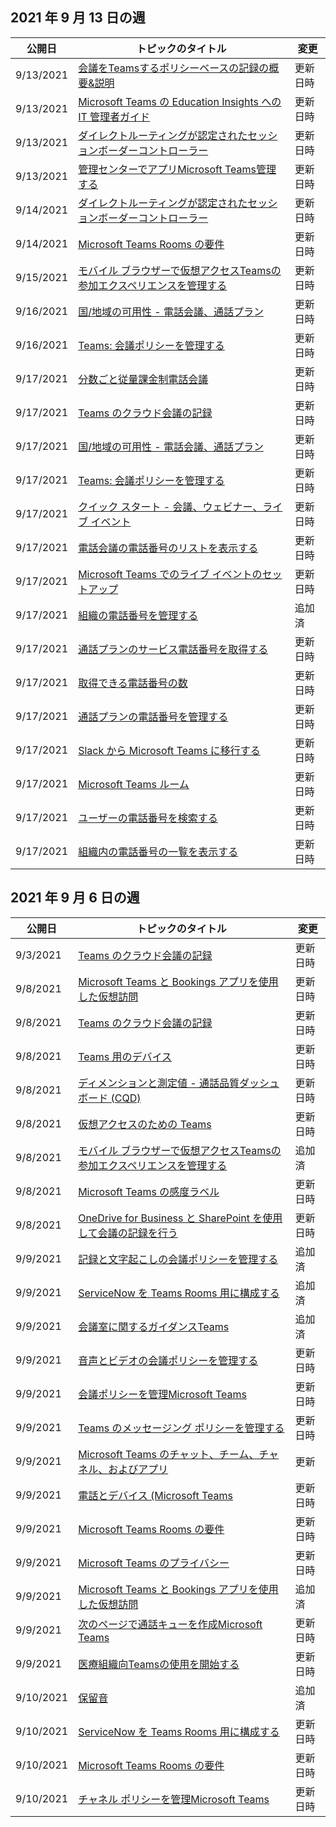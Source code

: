 <!-- This file is generated automatically each week. Changes made to this file will be overwritten.-->




## <a name="week-of-september-13-2021"></a>2021 年 9 月 13 日の週


| 公開日 |トピックのタイトル | 変更 |
|------|------------|--------|
| 9/13/2021 | [会議をTeamsするポリシーベースの記録の概要&説明](/MicrosoftTeams/teams-recording-policy) | 更新日時 |
| 9/13/2021 | [Microsoft Teams の Education Insights への IT 管理者ガイド](/MicrosoftTeams/class-insights) | 更新日時 |
| 9/13/2021 | [ダイレクトルーティングが認定されたセッションボーダーコントローラー](/MicrosoftTeams/direct-routing-border-controllers) | 更新日時 |
| 9/13/2021 | [管理センターでアプリMicrosoft Teams管理する](/MicrosoftTeams/manage-apps) | 更新日時 |
| 9/14/2021 | [ダイレクトルーティングが認定されたセッションボーダーコントローラー](/MicrosoftTeams/direct-routing-border-controllers) | 更新日時 |
| 9/14/2021 | [Microsoft Teams Rooms の要件](/MicrosoftTeams/rooms/requirements) | 更新日時 |
| 9/15/2021 | [モバイル ブラウザーで仮想アクセスTeamsの参加エクスペリエンスを管理する](/MicrosoftTeams/expand-teams-across-your-org/mobile-browser-join) | 更新日時 |
| 9/16/2021 | [国/地域の可用性 - 電話会議、通話プラン](/MicrosoftTeams/country-and-region-availability-for-audio-conferencing-and-calling-plans/country-and-region-availability-for-audio-conferencing-and-calling-plans) | 更新日時 |
| 9/16/2021 | [Teams: 会議ポリシーを管理する](/MicrosoftTeams/meeting-policies-in-teams) | 更新日時 |
| 9/17/2021 | [分数ごと従量課金制電話会議](/MicrosoftTeams/audio-conferencing-pay-per-minute) | 更新日時 |
| 9/17/2021 | [Teams のクラウド会議の記録](/MicrosoftTeams/cloud-recording) | 更新日時 |
| 9/17/2021 | [国/地域の可用性 - 電話会議、通話プラン](/MicrosoftTeams/country-and-region-availability-for-audio-conferencing-and-calling-plans/country-and-region-availability-for-audio-conferencing-and-calling-plans) | 更新日時 |
| 9/17/2021 | [Teams: 会議ポリシーを管理する](/MicrosoftTeams/meeting-policies-in-teams) | 更新日時 |
| 9/17/2021 | [クイック スタート - 会議、ウェビナー、ライブ イベント](/MicrosoftTeams/quick-start-meetings-live-events) | 更新日時 |
| 9/17/2021 | [電話会議の電話番号のリストを表示する](/MicrosoftTeams/see-a-list-of-audio-conferencing-numbers-in-teams) | 更新日時 |
| 9/17/2021 | [Microsoft Teams でのライブ イベントのセットアップ](/MicrosoftTeams/teams-live-events/set-up-for-teams-live-events) | 更新日時 |
| 9/17/2021 | [組織の電話番号を管理する](/MicrosoftTeams/manage-phone-numbers-landing-page) | 追加済 |
| 9/17/2021 | [通話プランのサービス電話番号を取得する](/MicrosoftTeams/getting-service-phone-numbers) | 更新日時 |
| 9/17/2021 | [取得できる電話番号の数](/MicrosoftTeams/how-many-phone-numbers-can-you-get) | 更新日時 |
| 9/17/2021 | [通話プランの電話番号を管理する](/MicrosoftTeams/manage-phone-numbers-for-your-organization/manage-phone-numbers-for-your-organization) | 更新日時 |
| 9/17/2021 | [Slack から Microsoft Teams に移行する](/MicrosoftTeams/migrate-slack-to-teams) | 更新日時 |
| 9/17/2021 | [Microsoft Teams ルーム](/MicrosoftTeams/rooms/index) | 更新日時 |
| 9/17/2021 | [ユーザーの電話番号を検索する](/MicrosoftTeams/search-for-phone-numbers-for-users) | 更新日時 |
| 9/17/2021 | [組織内の電話番号の一覧を表示する](/MicrosoftTeams/see-a-list-of-phone-numbers-in-your-organization) | 更新日時 |


## <a name="week-of-september-06-2021"></a>2021 年 9 月 6 日の週


| 公開日 |トピックのタイトル | 変更 |
|------|------------|--------|
| 9/3/2021 | [Teams のクラウド会議の記録](/MicrosoftTeams/cloud-recording) | 更新日時 |
| 9/8/2021 | [Microsoft Teams と Bookings アプリを使用した仮想訪問](/MicrosoftTeams/bookings-app-admin) | 更新日時 |
| 9/8/2021 | [Teams のクラウド会議の記録](/MicrosoftTeams/cloud-recording) | 更新日時 |
| 9/8/2021 | [Teams 用のデバイス](/MicrosoftTeams/devices/teams-ip-phones) | 更新日時 |
| 9/8/2021 | [ディメンションと測定値 - 通話品質ダッシュボード (CQD)](/MicrosoftTeams/dimensions-and-measures-available-in-call-quality-dashboard) | 更新日時 |
| 9/8/2021 | [仮想アクセスのための Teams](/MicrosoftTeams/expand-teams-across-your-org/healthcare/ehr-admin) | 更新日時 |
| 9/8/2021 | [モバイル ブラウザーで仮想アクセスTeamsの参加エクスペリエンスを管理する](/MicrosoftTeams/expand-teams-across-your-org/mobile-browser-join) | 追加済 |
| 9/8/2021 | [Microsoft Teams の感度ラベル](/MicrosoftTeams/sensitivity-labels) | 更新日時 |
| 9/8/2021 | [OneDrive for Business と SharePoint を使用して会議の記録を行う](/MicrosoftTeams/tmr-meeting-recording-change) | 更新日時 |
| 9/9/2021 | [記録と文字起こしの会議ポリシーを管理する](/MicrosoftTeams/meetings-policies-recording-and-transcription) | 追加済 |
| 9/9/2021 | [ServiceNow を Teams Rooms 用に構成する](/MicrosoftTeams/rooms/microsoft-teams-rooms-configure-servicenow) | 追加済 |
| 9/9/2021 | [会議室に関するガイダンスTeams](/MicrosoftTeams/teams-meeting-room-guidance) | 追加済 |
| 9/9/2021 | [音声とビデオの会議ポリシーを管理する](/MicrosoftTeams/meeting-policies-audio-and-video) | 更新日時 |
| 9/9/2021 | [会議ポリシーを管理Microsoft Teams](/MicrosoftTeams/meeting-policies-overview) | 更新日時 |
| 9/9/2021 | [Teams のメッセージング ポリシーを管理する](/MicrosoftTeams/messaging-policies-in-teams) | 更新日時 |
| 9/9/2021 | [Microsoft Teams のチャット、チーム、チャネル、およびアプリ](/MicrosoftTeams/deploy-chat-teams-channels-microsoft-teams-landing-page) | 更新 |
| 9/9/2021 | [電話とデバイス (Microsoft Teams](/MicrosoftTeams/devices/usb-devices) | 更新日時 |
| 9/9/2021 | [Microsoft Teams Rooms の要件](/MicrosoftTeams/rooms/requirements) | 更新日時 |
| 9/9/2021 | [Microsoft Teams のプライバシー](/MicrosoftTeams/teams-privacy) | 更新日時 |
| 9/9/2021 | [Microsoft Teams と Bookings アプリを使用した仮想訪問](/MicrosoftTeams/expand-teams-across-your-org/bookings-virtual-visits) | 追加済 |
| 9/9/2021 | [次のページで通話キューを作成Microsoft Teams](/MicrosoftTeams/create-a-phone-system-call-queue) | 更新日時 |
| 9/9/2021 | [医療組織向Teamsの使用を開始する](/MicrosoftTeams/expand-teams-across-your-org/healthcare/teams-in-hc) | 更新日時 |
| 9/10/2021 | [保留音](/MicrosoftTeams/music-on-hold) | 追加済 |
| 9/10/2021 | [ServiceNow を Teams Rooms 用に構成する](/MicrosoftTeams/rooms/microsoft-teams-rooms-configure-servicenow) | 更新日時 |
| 9/10/2021 | [Microsoft Teams Rooms の要件](/MicrosoftTeams/rooms/requirements) | 更新日時 |
| 9/10/2021 | [チャネル ポリシーを管理Microsoft Teams](/MicrosoftTeams/teams-policies) | 更新日時 |

